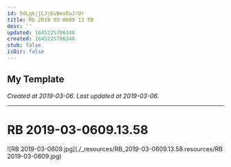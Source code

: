 ```yaml
---
id: 5dLgkjjLJj6vBexRuJrUr
title: Rb 2019 03 0609 13 58
desc: ''
updated: 1645225706348
created: 1645225706348
stub: false
isDir: false
---
```

My Template
---

_Created at 2019-03-06._
_Last updated at 2019-03-06._




---

# RB 2019-03-0609.13.58


![RB 2019-03-0609.jpg](./_resources/RB_2019-03-0609.13.58.resources/RB 2019-03-0609.jpg)

